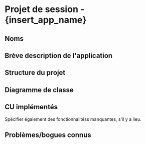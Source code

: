 # Projet de session - {insert_app_name}

## Noms

## Brève description de l'application

## Structure du projet

## Diagramme de classe

## CU implémentés

Spécifier également des fonctionnalitéss manquantes, s'il y a lieu. 

## Problèmes/bogues connus
